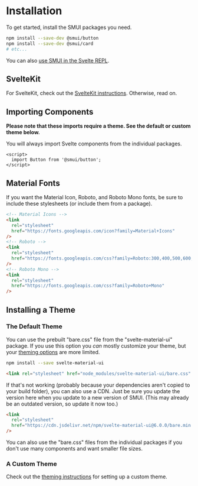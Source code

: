 # Installation

To get started, install the SMUI packages you need.

```sh
npm install --save-dev @smui/button
npm install --save-dev @smui/card
# etc...
```

You can also [use SMUI in the Svelte REPL](/REPL.md).

## SvelteKit

For SvelteKit, check out the [SvelteKit instructions](/SVELTEKIT.md). Otherwise, read on.

## Importing Components

**Please note that these imports require a theme. See the default or custom theme below.**

You will always import Svelte components from the individual packages.

```svelte
<script>
  import Button from '@smui/button';
</script>
```

## Material Fonts

If you want the Material Icon, Roboto, and Roboto Mono fonts, be sure to include these stylesheets (or include them from a package).

```html
<!-- Material Icons -->
<link
  rel="stylesheet"
  href="https://fonts.googleapis.com/icon?family=Material+Icons"
/>
<!-- Roboto -->
<link
  rel="stylesheet"
  href="https://fonts.googleapis.com/css?family=Roboto:300,400,500,600,700"
/>
<!-- Roboto Mono -->
<link
  rel="stylesheet"
  href="https://fonts.googleapis.com/css?family=Roboto+Mono"
/>
```

## Installing a Theme

### The Default Theme

You can use the prebuilt "bare.css" file from the "svelte-material-ui" package. If you use this option you _can_ mostly customize your theme, but your [theming options](/THEMING.md#theming-the-bare-css) are more limited.

```sh
npm install --save svelte-material-ui
```

```html
<link rel="stylesheet" href="node_modules/svelte-material-ui/bare.css" />
```

If that's not working (probably because your dependencies aren't copied to your build folder), you can also use a CDN. Just be sure you update the version here when you update to a new version of SMUI. (This may already be an outdated version, so update it now too.)

```html
<link
  rel="stylesheet"
  href="https://cdn.jsdelivr.net/npm/svelte-material-ui@6.0.0/bare.min.css"
/>
```

You can also use the "bare.css" files from the individual packages if you don't use many components and want smaller file sizes.

### A Custom Theme

Check out the [theming instructions](/THEMING.md) for setting up a custom theme.
